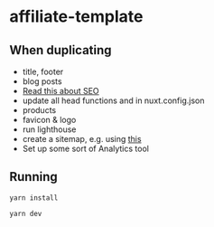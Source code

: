 # affiliate-template

## When duplicating

- title, footer
- blog posts
- [Read this about SEO](https://www.website.com/beginners-guide-to-seo)
- update all head functions and in nuxt.config.json
- products
- favicon & logo
- run lighthouse
- create a sitemap, e.g. using [this](https://www.xml-sitemaps.com/)
- Set up some sort of Analytics tool


## Running

`yarn install`

`yarn dev`